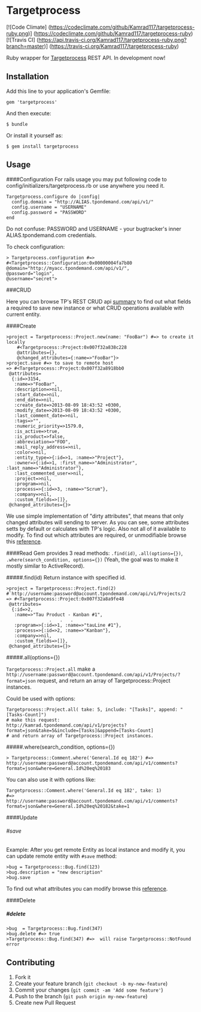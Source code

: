# Targetprocess

[![Code Climate]
(https://codeclimate.com/github/Kamrad117/targetprocess-ruby.png)]
(https://codeclimate.com/github/Kamrad117/targetprocess-ruby)
[![Travis CI]
(https://api.travis-ci.org/Kamrad117/targetprocess-ruby.png?branch=master)]
(https://travis-ci.org/Kamrad117/targetprocess-ruby)

Ruby wrapper for [Targetprocess](http://www.targetprocess.com/) REST API.
In development now!
## Installation

Add this line to your application's Gemfile:

    gem 'targetprocess'

And then execute:

    $ bundle

Or install it yourself as:

    $ gem install targetprocess

## Usage

####Configuration
For rails usage you may put following code to 
config/initializers/targetprocess.rb or use anywhere you need it.

    Targetprocess.configure do |config|
      config.domain = "http://ALIAS.tpondemand.com/api/v1/"
      config.username = "USERNAME"
      config.password = "PASSWORD"
    end  
    
Do not confuse: 
PASSWORD and USERNAME - your bugtracker's inner ALIAS.tpondemand.com credentials.   
    
To check configuration:

    > Targetprocess.configuration #=> 
    #<Targetprocess::Configuration:0x00000004fa7b80
    @domain="http://myacc.tpondemand.com/api/v1/",
    @password="login",
    @username="secret">

###CRUD

Here you can browse TP's REST CRUD api 
[summary](http://dev.targetprocess.com/blog/2011/09/02/rest-crud-summary-table/)
to find out what fields a required to save new instance or what CRUD operations 
available with current entity.

####Create

    >project = Targetprocess::Project.new(name: "FooBar") #=> to create it locally
        #<Targetprocess::Project:0x007f32a838c228
        @attributes={},
        @changed_attributes={:name=>"FooBar"}>
    >project.save #=> to save to remote host
    => #<Targetprocess::Project:0x007f32a8918bb0
     @attributes=
      {:id=>3154,
       :name=>"FooBar",
       :description=>nil,
       :start_date=>nil,
       :end_date=>nil,
       :create_date=>2013-08-09 18:43:52 +0300,
       :modify_date=>2013-08-09 18:43:52 +0300,
       :last_comment_date=>nil,
       :tags=>"",
       :numeric_priority=>1579.0,
       :is_active=>true,
       :is_product=>false,
       :abbreviation=>"FOO",
       :mail_reply_address=>nil,
       :color=>nil,
       :entity_type=>{:id=>1, :name=>"Project"},
       :owner=>{:id=>1, :first_name=>"Administrator", :last_name=>"Administrator"},
       :last_commented_user=>nil,
       :project=>nil,
       :program=>nil,
       :process=>{:id=>3, :name=>"Scrum"},
       :company=>nil,
       :custom_fields=>[]},
     @changed_attributes={}>

We use simple implementation of "dirty attributes", that means that only changed
attributes will sending to server. 
As you can see, some attributes setts by default or calculates with TP's logic.
Also not all of it available to modify.
To find out which attributes are required, or unmodifiable browse this 
[reference](http://md5.tpondemand.com/api/v1/index/meta).


####Read
Gem provides 3 read methods: `.find(id)`, `.all(options={})`, 
`.where(search_condition, options={})`
(Yeah, the goal was to make it mostly similar to ActiveRecord).

#####.find(id)
Return instance with specified id. 

    >project = Targetprocess::Project.find(2) #`http://username:password@account.tpondemand.com/api/v1/Projects/2
    => #<Targetprocess::Project:0x007f32a8a9fe48
     @attributes=
      {:id=>2,
       :name=>"Tau Product - Kanban #1",
                    .   .   .
       :program=>{:id=>1, :name=>"tauLine #1"},
       :process=>{:id=>2, :name=>"Kanban"},
       :company=>nil,
       :custom_fields=>[]},
     @changed_attributes={}>


#####.all(options={})

`Targetprocess::Project.all` make a 
`http://username:password@account.tpondemand.com/api/v1/Projects/?format=json` request, 
and return an array of Targetprocess::Project instances. 

Could be used with options:

    Targetprocess::Project.all( take: 5, include: "[Tasks]", append: "[Tasks-Count]") 
    # make this request:
    http://kamrad.tpondemand.com/api/v1/projects?format=json&take=5&include=[Tasks]&append=[Tasks-Count]
    # and return array of Targetprocess::Project instances.
    
#####.where(search_condition, options={})
 

    > Targetprocess::Comment.where('General.Id eq 182') #=> 
    http://username:password@account.tpondemand.com/api/v1/comments?format=json&where=General.Id%20eq%20183
    
You can also use it with options like:

    Targetprocess::Comment.where('General.Id eq 182', take: 1)
    #=>
    http://username:password@account.tpondemand.com/api/v1/comments?format=json&where=General.Id%20eq%20182&take=1

####Update

###### #save
Example:
After you get remote Entity as local instance and modify it, 
you can update remote entity with `#save` method:

    >bug = Targetprocess::Bug.find(123)
    >bug.description = "new description"
    >bug.save
    
To find out what attributes you can modify browse this 
[reference](http://md5.tpondemand.com/api/v1/index/meta).

####Delete

##### #delete

    >bug  = Targetprocess::Bug.find(347)      
    >bug.delete #=> true 
    >Targetprocess::Bug.find(347) #=>  will raise Targetprocess::NotFound error


## Contributing

1. Fork it
2. Create your feature branch (`git checkout -b my-new-feature`)
3. Commit your changes (`git commit -am 'Add some feature'`)
4. Push to the branch (`git push origin my-new-feature`)
5. Create new Pull Request
